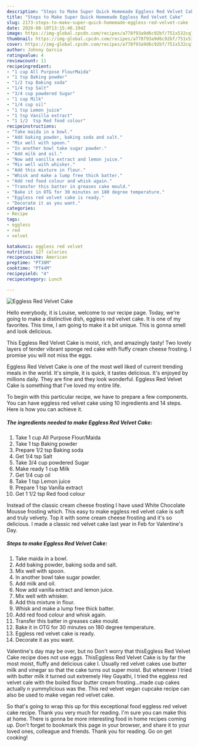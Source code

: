```yaml
---
description: "Steps to Make Super Quick Homemade Eggless Red Velvet Cake"
title: "Steps to Make Super Quick Homemade Eggless Red Velvet Cake"
slug: 2173-steps-to-make-super-quick-homemade-eggless-red-velvet-cake
date: 2020-08-10T13:15:40.194Z
image: https://img-global.cpcdn.com/recipes/a778f93a9d6c92bf/751x532cq70/eggless-red-velvet-cake-recipe-main-photo.jpg
thumbnail: https://img-global.cpcdn.com/recipes/a778f93a9d6c92bf/751x532cq70/eggless-red-velvet-cake-recipe-main-photo.jpg
cover: https://img-global.cpcdn.com/recipes/a778f93a9d6c92bf/751x532cq70/eggless-red-velvet-cake-recipe-main-photo.jpg
author: Johnny Garcia
ratingvalue: 4
reviewcount: 11
recipeingredient:
- "1 cup All Purpose FlourMaida"
- "1 tsp Baking powder"
- "1/2 tsp Baking soda"
- "1/4 tsp Salt"
- "3/4 cup powdered Sugar"
- "1 cup Milk"
- "1/4 cup oil"
- "1 tsp Lemon juice"
- "1 tsp Vanilla extract"
- "1 1/2  tsp Red food colour"
recipeinstructions:
- "Take maida in a bowl."
- "Add baking powder, baking soda and salt."
- "Mix well with spoon."
- "In another bowl take sugar powder."
- "Add milk and oil."
- "Now add vanilla extract and lemon juice."
- "Mix well with whisker."
- "Add this mixture in flour."
- "Whisk and make a lump free thick batter."
- "Add red food colour and whisk again."
- "Transfer this batter in greases cake mould."
- "Bake it in OTG for 30 minutes on 180 degree temperature."
- "Eggless red velvet cake is ready."
- "Decorate it as you want."
categories:
- Recipe
tags:
- eggless
- red
- velvet

katakunci: eggless red velvet 
nutrition: 127 calories
recipecuisine: American
preptime: "PT38M"
cooktime: "PT44M"
recipeyield: "4"
recipecategory: Lunch

---
```



![Eggless Red Velvet Cake](https://img-global.cpcdn.com/recipes/a778f93a9d6c92bf/751x532cq70/eggless-red-velvet-cake-recipe-main-photo.jpg)

Hello everybody, it is Louise, welcome to our recipe page. Today, we're going to make a distinctive dish, eggless red velvet cake. It is one of my favorites. This time, I am going to make it a bit unique. This is gonna smell and look delicious.

This Eggless Red Velvet Cake is moist, rich, and amazingly tasty! Two lovely layers of tender vibrant sponge red cake with fluffy cream cheese frosting. I promise you will not miss the eggs.

Eggless Red Velvet Cake is one of the most well liked of current trending meals in the world. It's simple, it is quick, it tastes delicious. It's enjoyed by millions daily. They are fine and they look wonderful. Eggless Red Velvet Cake is something that I've loved my entire life.


To begin with this particular recipe, we have to prepare a few components. You can have eggless red velvet cake using 10 ingredients and 14 steps. Here is how you can achieve it.

<!--inarticleads1-->

##### The ingredients needed to make Eggless Red Velvet Cake:

1. Take 1 cup All Purpose Flour/Maida
1. Take 1 tsp Baking powder
1. Prepare 1/2 tsp Baking soda
1. Get 1/4 tsp Salt
1. Take 3/4 cup powdered Sugar
1. Make ready 1 cup Milk
1. Get 1/4 cup oil
1. Take 1 tsp Lemon juice
1. Prepare 1 tsp Vanilla extract
1. Get 1 1/2  tsp Red food colour


Instead of the classic cream cheese frosting I have used White Chocolate Mousse frosting which. This easy to make eggless red velvet cake is soft and truly velvety. Top it with some cream cheese frosting and it&#39;s so delicious. I made a classic red velvet cake last year in Feb for Valentine&#39;s Day. 

<!--inarticleads2-->

##### Steps to make Eggless Red Velvet Cake:

1. Take maida in a bowl.
1. Add baking powder, baking soda and salt.
1. Mix well with spoon.
1. In another bowl take sugar powder.
1. Add milk and oil.
1. Now add vanilla extract and lemon juice.
1. Mix well with whisker.
1. Add this mixture in flour.
1. Whisk and make a lump free thick batter.
1. Add red food colour and whisk again.
1. Transfer this batter in greases cake mould.
1. Bake it in OTG for 30 minutes on 180 degree temperature.
1. Eggless red velvet cake is ready.
1. Decorate it as you want.


Valentine&#39;s day may be over, but no Don&#39;t worry that thisEggless Red Velvet Cake recipe does not use eggs. ThisEggless Red Velvet Cake is by far the most moist, fluffy and delicious cake I. Usually red velvet cakes use butter milk and vinegar so that the cake turns out super moist. But whenever I tried with butter milk it turned out extremely Hey Gayathi, I tried the eggless red velvet cale with the boiled flour butter cream frosting…made cup cakes actually n yummylicious was the. This red velvet vegan cupcake recipe can also be used to make vegan red velvet cake. 

So that's going to wrap this up for this exceptional food eggless red velvet cake recipe. Thank you very much for reading. I'm sure you can make this at home. There is gonna be more interesting food in home recipes coming up. Don't forget to bookmark this page in your browser, and share it to your loved ones, colleague and friends. Thank you for reading. Go on get cooking!
